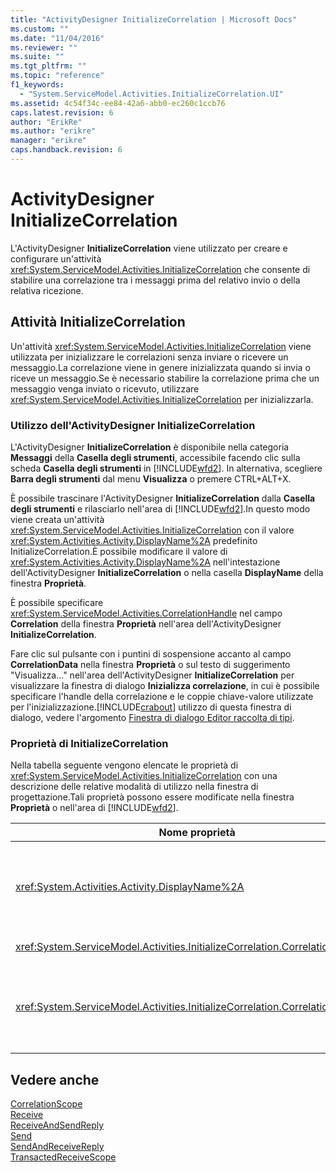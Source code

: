```yaml
---
title: "ActivityDesigner InitializeCorrelation | Microsoft Docs"
ms.custom: ""
ms.date: "11/04/2016"
ms.reviewer: ""
ms.suite: ""
ms.tgt_pltfrm: ""
ms.topic: "reference"
f1_keywords: 
  - "System.ServiceModel.Activities.InitializeCorrelation.UI"
ms.assetid: 4c54f34c-ee84-42a6-abb0-ec260c1ccb76
caps.latest.revision: 6
author: "ErikRe"
ms.author: "erikre"
manager: "erikre"
caps.handback.revision: 6
---
```

# ActivityDesigner InitializeCorrelation
L'ActivityDesigner **InitializeCorrelation** viene utilizzato per creare e configurare un'attività <xref:System.ServiceModel.Activities.InitializeCorrelation> che consente di stabilire una correlazione tra i messaggi prima del relativo invio o della relativa ricezione.  
  
## Attività InitializeCorrelation  
 Un'attività <xref:System.ServiceModel.Activities.InitializeCorrelation> viene utilizzata per inizializzare le correlazioni senza inviare o ricevere un messaggio.La correlazione viene in genere inizializzata quando si invia o riceve un messaggio.Se è necessario stabilire la correlazione prima che un messaggio venga inviato o ricevuto, utilizzare <xref:System.ServiceModel.Activities.InitializeCorrelation> per inizializzarla.  
  
### Utilizzo dell'ActivityDesigner InitializeCorrelation  
 L'ActivityDesigner **InitializeCorrelation** è disponibile nella categoria **Messaggi** della **Casella degli strumenti**, accessibile facendo clic sulla scheda **Casella degli strumenti** in [!INCLUDE[wfd2](../workflow-designer/includes/wfd2_md.md)]. In alternativa, scegliere **Barra degli strumenti** dal menu **Visualizza** o premere CTRL\+ALT\+X.  
  
 È possibile trascinare l'ActivityDesigner **InitializeCorrelation** dalla **Casella degli strumenti** e rilasciarlo nell'area di [!INCLUDE[wfd2](../workflow-designer/includes/wfd2_md.md)].In questo modo viene creata un'attività <xref:System.ServiceModel.Activities.InitializeCorrelation> con il valore <xref:System.Activities.Activity.DisplayName%2A> predefinito InitializeCorrelation.È possibile modificare il valore di <xref:System.Activities.Activity.DisplayName%2A> nell'intestazione dell'ActivityDesigner **InitializeCorrelation** o nella casella **DisplayName** della finestra **Proprietà**.  
  
 È possibile specificare <xref:System.ServiceModel.Activities.CorrelationHandle> nel campo **Correlation** della finestra **Proprietà** nell'area dell'ActivityDesigner **InitializeCorrelation**.  
  
 Fare clic sul pulsante con i puntini di sospensione accanto al campo **CorrelationData** nella finestra **Proprietà** o sul testo di suggerimento "Visualizza..." nell'area dell'ActivityDesigner **InitializeCorrelation** per visualizzare la finestra di dialogo **Inizializza correlazione**, in cui è possibile specificare l'handle della correlazione e le coppie chiave\-valore utilizzate per l'inizializzazione.[!INCLUDE[crabout](../test/includes/crabout_md.md)] utilizzo di questa finestra di dialogo, vedere l'argomento [Finestra di dialogo Editor raccolta di tipi](../workflow-designer/type-collection-editor-dialog-box.md).  
  
### Proprietà di InitializeCorrelation  
 Nella tabella seguente vengono elencate le proprietà di <xref:System.ServiceModel.Activities.InitializeCorrelation> con una descrizione delle relative modalità di utilizzo nella finestra di progettazione.Tali proprietà possono essere modificate nella finestra **Proprietà** o nell'area di [!INCLUDE[wfd2](../workflow-designer/includes/wfd2_md.md)].  
  
|Nome proprietà|Obbligatoria|Utilizzo|  
|--------------------|------------------|--------------|  
|<xref:System.Activities.Activity.DisplayName%2A>|False|Nome descrittivo dell'attività <xref:System.ServiceModel.Activities.InitializeCorrelation>.Il valore predefinito è InitializeCorrelation.<br /><br /> Sebbene non sia obbligatorio specificare un valore non predefinito per la proprietà descrittiva <xref:System.Activities.Activity.DisplayName%2A>, è consigliabile farlo.|  
|<xref:System.ServiceModel.Activities.InitializeCorrelation.Correlation%2A>|False|<xref:System.ServiceModel.Activities.CorrelationHandle> utilizzato per associare le attività del flusso di lavoro nella correlazione.|  
|<xref:System.ServiceModel.Activities.InitializeCorrelation.CorrelationData%2A>|False|Dizionario dei dati di correlazione che mette in correlazione i messaggi all'istanza del flusso di lavoro.<br /><br /> Utilizzare la finestra di dialogo **Inizializza correlazione** per configurare <xref:System.ServiceModel.Activities.InitializeCorrelation.CorrelationData%2A>.[!INCLUDE[crabout](../test/includes/crabout_md.md)] utilizzo di questa finestra di dialogo, vedere l'argomento [Finestra di dialogo Editor raccolta di tipi](../workflow-designer/type-collection-editor-dialog-box.md).|  
  
## Vedere anche  
 [CorrelationScope](../workflow-designer/correlationscope-activity-designer.md)   
 [Receive](../workflow-designer/receive-activity-designer.md)   
 [ReceiveAndSendReply](../workflow-designer/receiveandsendreply-template-designer.md)   
 [Send](../workflow-designer/send-activity-designer.md)   
 [SendAndReceiveReply](../workflow-designer/sendandreceivereply-template-designer.md)   
 [TransactedReceiveScope](../workflow-designer/transactedreceivescope-activity-designer.md)